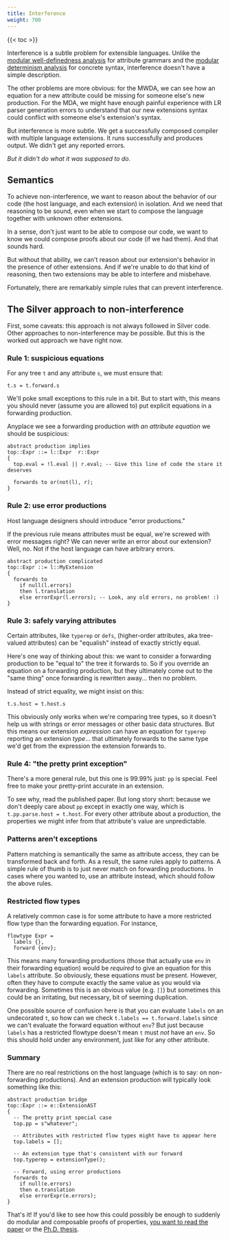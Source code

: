 ```yaml
---
title: Interference
weight: 700
---
```


{{< toc >}}


Interference is a subtle problem for extensible languages.
Unlike the [modular well-definedness analysis](/silver/concepts/modular-well-definedness/) for attribute grammars and the [modular determinism analysis](/silver/concepts/determinism/) for concrete syntax, interference doesn't have a simple description.


The other problems are more obvious: for the MWDA, we can see how an equation for a new attribute could be missing for someone else's new production.
For the MDA, we might have enough painful experience with LR parser generation errors to understand that our new extensions syntax could conflict with someone else's extension's syntax.


But interference is more subtle.
We get a successfully composed compiler with multiple language extensions.
It runs successfully and produces output.
We didn't get any reported errors.


_But it didn't do what it was supposed to do._


## Semantics


To achieve non-interference, we want to reason about the behavior of our code (the host language, and each extension) in isolation.
And we need that reasoning to be sound, even when we start to compose the language together with unknown other extensions.


In a sense, don't just want to be able to compose our code, we want to know we could compose proofs about our code (if we had them).
And that sounds hard.


But without that ability, we can't reason about our extension's behavior in the presence of other extensions.
And if we're unable to do that kind of reasoning, then two extensions may be able to interfere and misbehave.


Fortunately, there are remarkably simple rules that can prevent interference.


## The Silver approach to non-interference


First, some caveats: this approach is not always followed in Silver code.
Other approaches to non-interference may be possible.
But this is the worked out approach we have right now.


### Rule 1: suspicious equations


For any tree `t` and any attribute `s`, we must ensure that:

```
t.s = t.forward.s
```


We'll poke small exceptions to this rule in a bit.
But to start with, this means you should never (assume you are allowed to) put explicit equations in a forwarding production.


Anyplace we see a forwarding production _with an attribute equation_ we should be suspicious:


```
abstract production implies
top::Expr ::= l::Expr  r::Expr
{
  top.eval = !l.eval || r.eval; -- Give this line of code the stare it deserves
  
  forwards to or(not(l), r);
}
```


### Rule 2: use error productions


Host language designers should introduce "error productions."


If the previous rule means attributes must be equal, we're screwed with error messages right?
We can never write an error about our extension?
Well, no.
Not if the host language can have arbitrary errors.

```
abstract production complicated
top::Expr ::= l::MyExtension
{
  forwards to
    if null(l.errors)
    then l.translation
    else errorExpr(l.errors); -- Look, any old errors, no problem! :)
}
```


### Rule 3: safely varying attributes


Certain attributes, like `typerep` or `defs`, (higher-order attributes, aka tree-valued attributes) can be "equalish" instead of exactly strictly equal.


Here's one way of thinking about this: we want to consider a forwarding production to be "equal to" the tree it forwards to.
So if you override an equation on a forwarding production, but they ultimately come out to the "same thing" once forwarding is rewritten away... then no problem.


Instead of strict equality, we might insist on this:

```
t.s.host = t.host.s
```


This obviously only works when we're comparing tree types, so it doesn't help us with strings or error messages or other basic data structures.
But this means our extension _expression_ can have an equation for `typerep` reporting an extension _type_... that ultimately forwards to the same type we'd get from the expression the extension forwards to.


### Rule 4: "the pretty print exception"


There's a more general rule, but this one is 99.99% just: `pp` is special.
Feel free to make your pretty-print accurate in an extension.


To see why, read the published paper.
But long story short: because we don't deeply care about `pp` except in exactly one way, which is `t.pp.parse.host = t.host`.
For every other attribute about a production, the properties we might infer from that attribute's value are unpredictable.


### Patterns aren't exceptions


Pattern matching is semantically the same as attribute access, they can be transformed back and forth.
As a result, the same rules apply to patterns.
A simple rule of thumb is to just never match on forwarding productions.
In cases where you wanted to, use an attribute instead, which should follow the above rules.


### Restricted flow types


A relatively common case is for some attribute to have a more restricted flow type than the forwarding equation.
For instance,

```
flowtype Expr =
  labels {},
  forward {env};
```

This means many forwarding productions (those that actually use `env` in their forwarding equation) would be _required_ to give an equation for this `labels` attribute.
So obviously, these equations must be present.
However, often they have to compute exactly the same value as you would via forwarding.
Sometimes this is an obvious value (e.g. `[]`) but sometimes this could be an irritating, but necessary, bit of seeming duplication.


One possible source of confusion here is that you can evaluate `labels` on an undecorated `t`, so how can we check `t.labels == t.forward.labels` since we can't evaluate the forward equation without `env`?
But just because `labels` has a restricted flowtype doesn't mean `t` must _not_ have an `env`.
So this should hold under any environment, just like for any other attribute.


### Summary


There are no real restrictions on the host language (which is to say: on non-forwarding productions).
And an extension production will typically look something like this:

```
abstract production bridge
top::Expr ::= e::ExtensionAST
{
  -- The pretty print special case
  top.pp = s"whatever";
  
  -- Attributes with restricted flow types might have to appear here
  top.labels = [];
  
  -- An extension type that's consistent with our forward
  top.typerep = extensionType();
  
  -- Forward, using error productions
  forwards to
    if null(e.errors)
    then e.translation
    else errorExpr(e.errors);
}
```


That's it!
If you'd like to see how this could possibly be enough to suddenly do modular and composable proofs of properties, [you want to read the paper](https://www-users.cs.umn.edu/~evw/pubs/kaminski17sle/index.html) or the [Ph.D. thesis](https://www-users.cs.umn.edu/~kami0054/papers/kaminski-phd.pdf).


